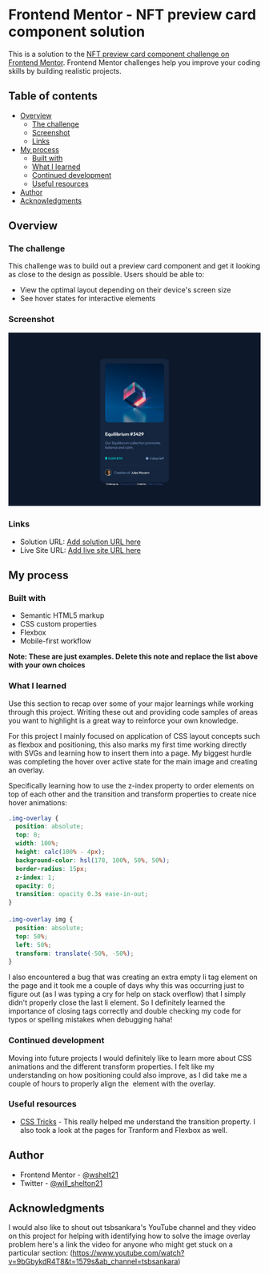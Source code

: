 # Frontend Mentor - NFT preview card component solution

This is a solution to the [NFT preview card component challenge on Frontend Mentor](https://www.frontendmentor.io/challenges/nft-preview-card-component-SbdUL_w0U). Frontend Mentor challenges help you improve your coding skills by building realistic projects. 

## Table of contents

- [Overview](#overview)
  - [The challenge](#the-challenge)
  - [Screenshot](#screenshot)
  - [Links](#links)
- [My process](#my-process)
  - [Built with](#built-with)
  - [What I learned](#what-i-learned)
  - [Continued development](#continued-development)
  - [Useful resources](#useful-resources)
- [Author](#author)
- [Acknowledgments](#acknowledgments)

## Overview

### The challenge

This challenge was to build out a preview card component and get it looking as close to the design as possible.
Users should be able to:

- View the optimal layout depending on their device's screen size
- See hover states for interactive elements

### Screenshot

![](images/screenshot.jpg.png)

### Links

- Solution URL: [Add solution URL here](https://your-solution-url.com)
- Live Site URL: [Add live site URL here](https://your-live-site-url.com)

## My process

### Built with

- Semantic HTML5 markup
- CSS custom properties
- Flexbox
- Mobile-first workflow

**Note: These are just examples. Delete this note and replace the list above with your own choices**

### What I learned

Use this section to recap over some of your major learnings while working through this project. Writing these out and providing code samples of areas you want to highlight is a great way to reinforce your own knowledge.

For this project I mainly focused on application of CSS layout concepts such as flexbox and positioning, this also marks my first time working directly with SVGs and learning how to insert them into a page. My biggest hurdle was completing the hover over active state for the main image and creating an overlay.

Specifically learning how to use the z-index property to order elements on top of each other and the transition and transform properties to create nice hover animations:
```css
.img-overlay {
  position: absolute;
  top: 0;
  width: 100%;
  height: calc(100% - 4px);
  background-color: hsl(178, 100%, 50%, 50%);
  border-radius: 15px;
  z-index: 1;
  opacity: 0;
  transition: opacity 0.3s ease-in-out;
}

.img-overlay img {
  position: absolute;
  top: 50%;
  left: 50%;
  transform: translate(-50%, -50%);
}
```

I also encountered a bug that was creating an extra empty li tag element on the page and it took me a couple of days why this was occurring just to figure out (as I was typing a cry for help on stack overflow) that I simply didn't properly close the last li element. So I definitely learned the importance of closing tags correctly and double checking my code for typos or spelling mistakes when debugging haha! 

### Continued development

Moving into future projects I would definitely like to learn more about CSS animations and the different transform properties. I felt like my understanding on how positioning could also improve, as I did take me a couple of hours to properly align the <img> element with the overlay. 

### Useful resources

- [CSS Tricks](https://css-tricks.com/almanac/properties/t/transition/) - This really helped me understand the transition property. I also took a look at the pages for Tranform and Flexbox as well. 


## Author

- Frontend Mentor - [@wshelt21](https://www.frontendmentor.io/profile/wshelt21)
- Twitter - [@will_shelton21](https://twitter.com/will_shelton21)


## Acknowledgments

I would also like to shout out tsbsankara's YouTube channel and they video on this project for helping with identifying how to solve the image overlay problem here's a link the video for anyone who might get stuck on a particular section:
(https://www.youtube.com/watch?v=9bGbykdR4T8&t=1579s&ab_channel=tsbsankara)

